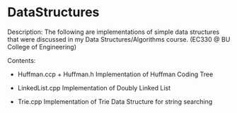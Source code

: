 # DataStructures
Description:
The following are implementations of simple data structures that were discussed in my Data Structures/Algorithms course. (EC330 @ BU College of Engineering)

Contents:
- Huffman.ccp + Huffman.h
      Implementation of Huffman Coding Tree
      
- LinkedList.cpp
  Implementation of Doubly Linked List
  
- Trie.cpp
  Implementation of Trie Data Structure for string searching
